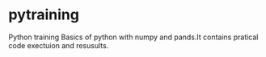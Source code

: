 # pytraining
Python training
Basics of python with numpy and pands.It contains pratical code exectuion and resusults.
